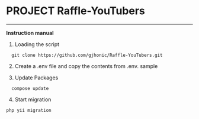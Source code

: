 # PROJECT Raffle-YouTubers
________________

**Instruction manual**

1) Loading the script
```
  git clone https://github.com/gjhonic/Raffle-YouTubers.git
```

2) Create a .env file and copy the contents from .env. sample


3) Update Packages
```
  compose update
```

4) Start migration
```
php yii migration
```